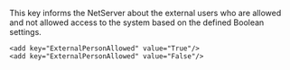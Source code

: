 <properties date="2016-05-10"
SortOrder="86"
/>

This key informs the NetServer about the external users who are allowed and not allowed access to the system based on the defined Boolean settings.

 

```
<add key="ExternalPersonAllowed" value="True"/>
<add key="ExternalPersonAllowed" value="False"/>

 
```

